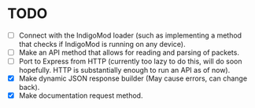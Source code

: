 # TODO
- [ ] Connect with the IndigoMod loader (such as implementing a method that checks if IndigoMod is running on any device).
- [ ] Make an API method that allows for reading and parsing of packets.
- [ ] Port to Express from HTTP (currently too lazy to do this, will do soon hopefully. HTTP is substantially enough to run an API as of now).
- [x] Make dynamic JSON response builder (May cause errors, can change back).
- [x] Make documentation request method.